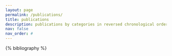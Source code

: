```yaml
---
layout: page
permalink: /publications/
title: publications
description: publications by categories in reversed chronological order. generated by jekyll-scholar.
nav: false
nav_order: #
---
```


<!-- _pages/publications.md -->
<div class="publications">

{% bibliography %}

</div>
